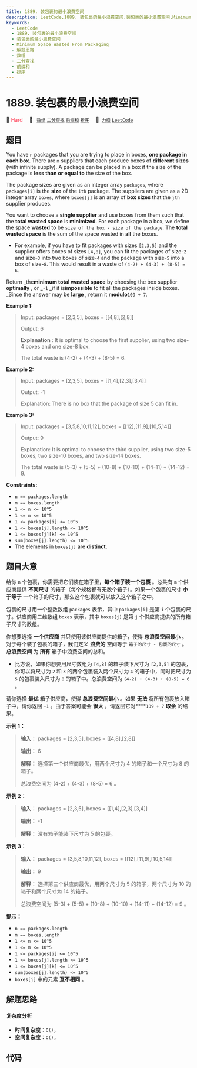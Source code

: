 ```yaml
---
title: 1889. 装包裹的最小浪费空间
description: LeetCode,1889. 装包裹的最小浪费空间,装包裹的最小浪费空间,Minimum Space Wasted From Packaging,解题思路,数组,二分查找,前缀和,排序
keywords:
  - LeetCode
  - 1889. 装包裹的最小浪费空间
  - 装包裹的最小浪费空间
  - Minimum Space Wasted From Packaging
  - 解题思路
  - 数组
  - 二分查找
  - 前缀和
  - 排序
---
```


# 1889. 装包裹的最小浪费空间

🔴 <font color=#ff334b>Hard</font>&emsp; 🔖&ensp; [`数组`](/tag/array.md) [`二分查找`](/tag/binary-search.md) [`前缀和`](/tag/prefix-sum.md) [`排序`](/tag/sorting.md)&emsp; 🔗&ensp;[`力扣`](https://leetcode.cn/problems/minimum-space-wasted-from-packaging) [`LeetCode`](https://leetcode.com/problems/minimum-space-wasted-from-packaging)

## 题目

You have `n` packages that you are trying to place in boxes, **one package in
each box**. There are `m` suppliers that each produce boxes of **different
sizes** (with infinite supply). A package can be placed in a box if the size
of the package is **less than or equal to** the size of the box.

The package sizes are given as an integer array `packages`, where
`packages[i]` is the **size** of the `ith` package. The suppliers are given as
a 2D integer array `boxes`, where `boxes[j]` is an array of **box sizes** that
the `jth` supplier produces.

You want to choose a **single supplier** and use boxes from them such that the
**total wasted space** is **minimized**. For each package in a box, we define
the space **wasted** to be `size of the box - size of the package`. The
**total wasted space** is the sum of the space wasted in **all** the boxes.

  * For example, if you have to fit packages with sizes `[2,3,5]` and the supplier offers boxes of sizes `[4,8]`, you can fit the packages of size-`2` and size-`3` into two boxes of size-`4` and the package with size-`5` into a box of size-`8`. This would result in a waste of `(4-2) + (4-3) + (8-5) = 6`.

Return _the**minimum total wasted space** by choosing the box supplier
**optimally** , or _`-1` _if it is**impossible** to fit all the packages
inside boxes. _Since the answer may be **large** , return it **modulo**`109 +
7`.



**Example 1:**

> Input: packages = [2,3,5], boxes = [[4,8],[2,8]]
> 
> Output: 6
> 
> **Explanation** : It is optimal to choose the first supplier, using two size-4 boxes and one size-8 box.
> 
> The total waste is (4-2) + (4-3) + (8-5) = 6.

**Example 2:**

> Input: packages = [2,3,5], boxes = [[1,4],[2,3],[3,4]]
> 
> Output: -1
> 
> Explanation: There is no box that the package of size 5 can fit in.

**Example 3:**

> Input: packages = [3,5,8,10,11,12], boxes = [[12],[11,9],[10,5,14]]
> 
> Output: 9
> 
> Explanation: It is optimal to choose the third supplier, using two size-5 boxes, two size-10 boxes, and two size-14 boxes.
> 
> The total waste is (5-3) + (5-5) + (10-8) + (10-10) + (14-11) + (14-12) = 9.

**Constraints:**

  * `n == packages.length`
  * `m == boxes.length`
  * `1 <= n <= 10^5`
  * `1 <= m <= 10^5`
  * `1 <= packages[i] <= 10^5`
  * `1 <= boxes[j].length <= 10^5`
  * `1 <= boxes[j][k] <= 10^5`
  * `sum(boxes[j].length) <= 10^5`
  * The elements in `boxes[j]` are **distinct**.


## 题目大意

给你 `n` 个包裹，你需要把它们装在箱子里，**每个箱子装一个包裹** 。总共有 `m` 个供应商提供 **不同尺寸**
的箱子（每个规格都有无数个箱子）。如果一个包裹的尺寸 **小于等于** 一个箱子的尺寸，那么这个包裹就可以放入这个箱子之中。

包裹的尺寸用一个整数数组 `packages` 表示，其中 `packages[i]` 是第 `i` 个包裹的尺寸。供应商用二维数组 `boxes`
表示，其中 `boxes[j]` 是第 `j` 个供应商提供的所有箱子尺寸的数组。

你想要选择 **一个供应商** 并只使用该供应商提供的箱子，使得 **总浪费空间最小** 。对于每个装了包裹的箱子，我们定义 **浪费的** 空间等于
`箱子的尺寸 - 包裹的尺寸` 。**总浪费空间** 为 **所有** 箱子中浪费空间的总和。

  * 比方说，如果你想要用尺寸数组为 `[4,8]` 的箱子装下尺寸为 `[2,3,5]` 的包裹，你可以将尺寸为 `2` 和 `3` 的两个包裹装入两个尺寸为 `4` 的箱子中，同时把尺寸为 `5` 的包裹装入尺寸为 `8` 的箱子中。总浪费空间为 `(4-2) + (4-3) + (8-5) = 6` 。

请你选择 **最优** 箱子供应商，使得 **总浪费空间最小** 。如果 **无法** 将所有包裹放入箱子中，请你返回 `-1` 。由于答案可能会
**很大** ，请返回它对****`109 + 7` **取余** 的结果。

**示例 1：**

> 
> 
> 
> 
> 
> **输入：** packages = [2,3,5], boxes = [[4,8],[2,8]]
> 
> **输出：** 6
> 
> **解释：** 选择第一个供应商最优，用两个尺寸为 4 的箱子和一个尺寸为 8 的箱子。
> 
> 总浪费空间为 (4-2) + (4-3) + (8-5) = 6 。
> 
> 

**示例 2：**

> 
> 
> 
> 
> 
> **输入：** packages = [2,3,5], boxes = [[1,4],[2,3],[3,4]]
> 
> **输出：** -1
> 
> **解释：** 没有箱子能装下尺寸为 5 的包裹。
> 
> 

**示例 3：**

> 
> 
> 
> 
> 
> **输入：** packages = [3,5,8,10,11,12], boxes = [[12],[11,9],[10,5,14]]
> 
> **输出：** 9
> 
> **解释：** 选择第三个供应商最优，用两个尺寸为 5 的箱子，两个尺寸为 10 的箱子和两个尺寸为 14 的箱子。
> 
> 总浪费空间为 (5-3) + (5-5) + (10-8) + (10-10) + (14-11) + (14-12) = 9 。
> 
> 

**提示：**

  * `n == packages.length`
  * `m == boxes.length`
  * `1 <= n <= 10^5`
  * `1 <= m <= 10^5`
  * `1 <= packages[i] <= 10^5`
  * `1 <= boxes[j].length <= 10^5`
  * `1 <= boxes[j][k] <= 10^5`
  * `sum(boxes[j].length) <= 10^5`
  * `boxes[j]` 中的元素 **互不相同** 。


## 解题思路

#### 复杂度分析

- **时间复杂度**：`O()`，
- **空间复杂度**：`O()`，

## 代码

```javascript

```